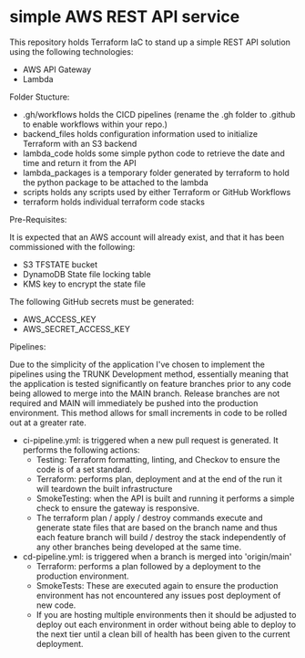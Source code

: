 # simple AWS REST API service

This repository holds Terraform IaC to stand up a simple REST API solution using the following technologies:

- AWS API Gateway
- Lambda

Folder Stucture:

- .gh/workflows holds the CICD pipelines (rename the .gh folder to .github to enable workflows within your repo.)
- backend_files holds configuration information used to initialize Terraform with an S3 backend
- lambda_code holds some simple python code to retrieve the date and time and return it from the API
- lambda_packages is a temporary folder generated by terraform to hold the python package to be attached to the lambda
- scripts holds any scripts used by either Terraform or GitHub Workflows
- terraform holds individual terraform code stacks

Pre-Requisites:

It is expected that an AWS account will already exist, and that it has been commissioned with the following:

- S3 TFSTATE bucket
- DynamoDB State file locking table
- KMS key to encrypt the state file

The following GitHub secrets must be generated:

- AWS_ACCESS_KEY
- AWS_SECRET_ACCESS_KEY

Pipelines:

Due to the simplicity of the application I've chosen to implement the pipelines using the TRUNK Development method, essentially meaning that the application is tested significantly on feature branches prior to any code being allowed to merge into the MAIN branch. Release branches are not required and MAIN will immediately be pushed into the production environment. This method allows for small increments in code to be rolled out at a greater rate.

- ci-pipeline.yml: is triggered when a new pull request is generated. It performs the following actions:
    - Testing: Terraform formatting, linting, and Checkov to ensure the code is of a set standard.
    - Terraform: performs plan, deployment and at the end of the run it will teardown the built infrastructure
    - SmokeTesting: when the API is built and running it performs a simple check to ensure the gateway is responsive.
    - The terraform plan / apply / destroy commands execute and generate state files that are based on the branch name and thus each feature branch will build / destroy the stack independently of any other branches being developed at the same time.
- cd-pipeline.yml: is triggered when a branch is merged into 'origin/main'
    - Terraform: performs a plan followed by a deployment to the production environment.
    - SmokeTests: These are executed again to ensure the production environment has not encountered any issues post deployment of new code.
    - If you are hosting multiple environments then it should be adjusted to deploy out each environment in order without being able to deploy to the next tier until a clean bill of health has been given to the current deployment.

